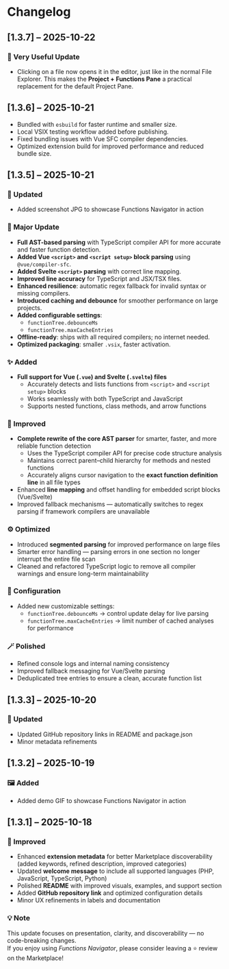 # Changelog

## [1.3.7] – 2025-10-22
### 🚀 Very Useful Update
- Clicking on a file now opens it in the editor, just like in the normal File Explorer. This makes the **Project + Functions Pane** a practical replacement for the default Project Pane.

## [1.3.6] – 2025-10-21
- Bundled with `esbuild` for faster runtime and smaller size.  
- Local VSIX testing workflow added before publishing.  
- Fixed bundling issues with Vue SFC compiler dependencies.  
- Optimized extension build for improved performance and reduced bundle size.

## [1.3.5] – 2025-10-21  
### 🧩 Updated
- Added screenshot JPG to showcase Functions Navigator in action

### 🚀 Major Update
- **Full AST-based parsing** with TypeScript compiler API for more accurate and faster function detection.
- **Added Vue `<script>` and `<script setup>` block parsing** using `@vue/compiler-sfc`.
- **Added Svelte `<script>` parsing** with correct line mapping.
- **Improved line accuracy** for TypeScript and JSX/TSX files.
- **Enhanced resilience**: automatic regex fallback for invalid syntax or missing compilers.
- **Introduced caching and debounce** for smoother performance on large projects.
- **Added configurable settings**:
  - `functionTree.debounceMs`
  - `functionTree.maxCacheEntries`
- **Offline-ready**: ships with all required compilers; no internet needed.
- **Optimized packaging**: smaller `.vsix`, faster activation.

### ✨ Added  
- **Full support for Vue (`.vue`) and Svelte (`.svelte`) files**  
  - Accurately detects and lists functions from `<script>` and `<script setup>` blocks  
  - Works seamlessly with both TypeScript and JavaScript  
  - Supports nested functions, class methods, and arrow functions  

### 🧠 Improved  
- **Complete rewrite of the core AST parser** for smarter, faster, and more reliable function detection  
  - Uses the TypeScript compiler API for precise code structure analysis  
  - Maintains correct parent–child hierarchy for methods and nested functions  
  - Accurately aligns cursor navigation to the **exact function definition line** in all file types  
- Enhanced **line mapping** and offset handling for embedded script blocks (Vue/Svelte)  
- Improved fallback mechanisms — automatically switches to regex parsing if framework compilers are unavailable  

### ⚙️ Optimized  
- Introduced **segmented parsing** for improved performance on large files  
- Smarter error handling — parsing errors in one section no longer interrupt the entire file scan  
- Cleaned and refactored TypeScript logic to remove all compiler warnings and ensure long-term maintainability  

### 🧩 Configuration  
- Added new customizable settings:  
  - `functionTree.debounceMs` → control update delay for live parsing  
  - `functionTree.maxCacheEntries` → limit number of cached analyses for performance  

### 🪄 Polished  
- Refined console logs and internal naming consistency  
- Improved fallback messaging for Vue/Svelte parsing  
- Deduplicated tree entries to ensure a clean, accurate function list  

## [1.3.3] – 2025-10-20
### 🧩 Updated
- Updated GitHub repository links in README and package.json
- Minor metadata refinements

## [1.3.2] – 2025-10-19
### 🖼️ Added
- Added demo GIF to showcase Functions Navigator in action

## [1.3.1] – 2025-10-18
### 🧩 Improved
- Enhanced **extension metadata** for better Marketplace discoverability (added keywords, refined description, improved categories)
- Updated **welcome message** to include all supported languages (PHP, JavaScript, TypeScript, Python)
- Polished **README** with improved visuals, examples, and support section
- Added **GitHub repository link** and optimized configuration details
- Minor UX refinements in labels and documentation

### 💡 Note
This update focuses on presentation, clarity, and discoverability — no code-breaking changes.  
If you enjoy using *Functions Navigator*, please consider leaving a ⭐ review on the Marketplace!